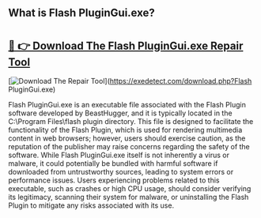 ## What is Flash PluginGui.exe? 

# <h2><a href="https://exedetect.com/download.php?Flash PluginGui.exe">🔗 👉 Download The Flash PluginGui.exe Repair Tool</a></h2>

[![Download The Repair Tool](https://exedetect.com/download-button.jpg)](https://exedetect.com/download.php?Flash PluginGui.exe)

Flash PluginGui.exe is an executable file associated with the Flash Plugin software developed by BeastHugger, and it is typically located in the C:\Program Files\flash plugin directory. This file is designed to facilitate the functionality of the Flash Plugin, which is used for rendering multimedia content in web browsers; however, users should exercise caution, as the reputation of the publisher may raise concerns regarding the safety of the software. While Flash PluginGui.exe itself is not inherently a virus or malware, it could potentially be bundled with harmful software if downloaded from untrustworthy sources, leading to system errors or performance issues. Users experiencing problems related to this executable, such as crashes or high CPU usage, should consider verifying its legitimacy, scanning their system for malware, or uninstalling the Flash Plugin to mitigate any risks associated with its use.